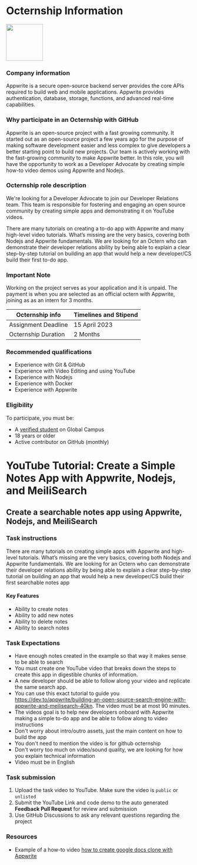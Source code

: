 # Octernship Information
<img src="https://appwrite.io/images-ee/press/logo-1.svg" width="100">

### Company information 
Appwrite is a secure open-source backend server provides the core APIs required to build web and mobile applications. Appwrite provides authentication, database, storage, functions, and advanced real-time capabilities.

### Why participate in an Octernship with GitHub
Appwrite is an open-source project with a fast growing community. It started out as an open-source project a few years ago for the purpose of making software development easier and less complex to give developers a better starting point to build new projects. Our team is actively working with the fast-growing community to make Appwrite better.
In this role, you will have the opportunity to work as a Developer Advocate by creating simple how-to video demos using Appwrite and Nodejs.


### Octernship role description
We're looking for a Developer Advocate to join our Developer Relations team. This team is responsible for fostering and engaging an open source community by creating simple apps and demonstrating it on YouTube videos.

There are many tutorials on creating a to-do app with Appwrite and many high-level video tutorials. What’s missing are the very basics, covering both Nodejs and Appwrite fundamentals.  We are looking for an Octern who can demonstrate their developer relations ability by being able to explain a clear step-by-step tutorial on building an app that would help a new developer/CS build their first to-do app.

### Important Note
Working on the project serves as your application and it is unpaid. The payment is when you are selected as an official octern with Appwrite, joining as as an intern for 3 months.


| Octernship info  | Timelines and Stipend |
| ------------- | ------------- |
| Assignment Deadline  | 15 April 2023  |
| Octernship Duration  | 2 Months  |

### Recommended qualifications
- Experience with Git & GitHub
- Experience with Video Editing and using YouTube
- Experience with Nodejs
- Experience with Docker
- Experience with Appwrite

### Eligibility
To participate, you must be:
* A [verified student](https://education.github.com/discount_requests/pack_application) on Global Campus
* 18 years or older
* Active contributor on GitHub (monthly)

# YouTube Tutorial: Create a Simple Notes App with Appwrite, Nodejs, and MeiliSearch
## Create a searchable notes app using Appwrite, Nodejs, and MeiliSearch

### Task instructions

There are many tutorials on creating simple apps with Appwrite and high-level tutorials. What’s missing are the very basics, covering both Nodejs and Appwrite fundamentals.  We are looking for an Octern who can demonstrate their developer relations ability by being able to explain a clear step-by-step tutorial on building an app that would help a new developer/CS build their first searchable notes app

#### Key Features
- Ability to create notes
- Ability to add new notes
- Ability to delete notes
- Ability to search notes


### Task Expectations
- Have enough notes created in the example so that way it makes sense to be able to search
- You must create one YouTube video that breaks down the steps to create this app in digestible chunks of information. 
- A new developer should be able to follow along your video and replicate the same search app.
- You can use this exact tutorial to guide you https://dev.to/appwrite/building-an-open-source-search-engine-with-appwrite-and-meilisearch-40kn. The video must be at most 90 minutes.
- The videos goal is to help new developers onboard with Appwrite making a simple to-do app and be able to follow along to video instructions
- Don't worry about intro/outro assets, just the main content on how to build the app
- You don't need to mention the video is for github octernship
- Don't worry too much on video/sound quality, we are looking for how you explain technical information
- Video must be in English

### Task submission
1. Upload the task video to YouTube. Make sure the video is `public` or `unlisted`
2. Submit the YouTube Link and code demo to the auto generated **Feedback Pull Request** for review and submission
3. Use GitHub Discussions to ask any relevant questions regarding the project


### Resources
- Example of a how-to video [how to create google docs clone with Appwrite](https://www.youtube.com/watch?v=0_GJ1w_iG44)

